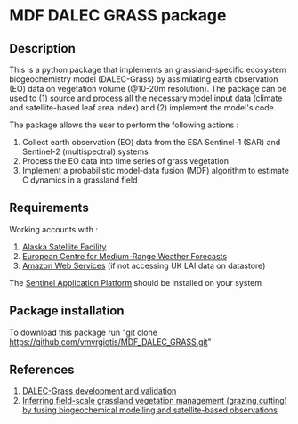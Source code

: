 # MDF DALEC GRASS package 

## Description 

This is a python package that implements an  grassland-specific ecosystem biogeochemistry model (DALEC-Grass) by assimilating earth observation (EO) data on vegetation volume (@10-20m resolution). The package can be used to (1) source and process all the necessary model input data (climate and satellite-based leaf area index) and (2) implement the model's code.

The package allows the user to perform the following actions : 

1. Collect earth observation (EO) data from the ESA Sentinel-1 (SAR) and Sentinel-2 (multispectral) systems
2. Process the EO data into time series of grass vegetation 
3. Implement a probabilistic model-data fusion (MDF) algorithm to estimate C dynamics in a grassland field

## Requirements 

Working accounts with :
1. [Alaska Satellite Facility](https://asf.alaska.edu)
2. [European Centre for Medium-Range Weather Forecasts](https://www.ecmwf.int/en/forecasts/datasets)
3. [Amazon Web Services](https://digital-geography.com/accessing-landsat-and-sentinel-2-on-amazon-web-services/#.V3Lr1I68EfI) (if not accessing UK LAI data on datastore)

The [Sentinel Application Platform](https://step.esa.int/main/download/snap-download/) should be installed on your system 

## Package installation 

To download this package run "git clone https://github.com/vmyrgiotis/MDF_DALEC_GRASS.git"

## References 

1. [DALEC-Grass development and validation](https://www.sciencedirect.com/science/article/abs/pii/S0308521X2030768X)
2. [Inferring field-scale grassland vegetation management (grazing,cutting) by fusing biogeochemical modelling and satellite-based observations](https://www.sciencedirect.com/science/article/pii/S0168192321001490)
